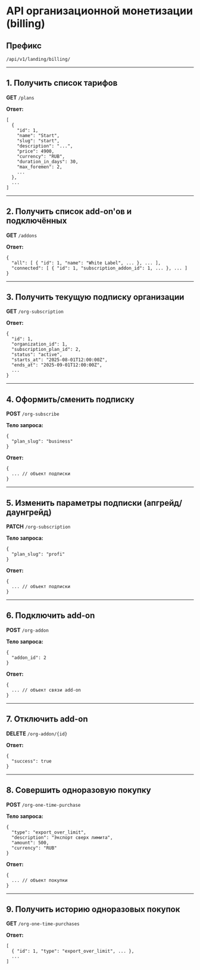 # API организационной монетизации (billing)

## Префикс
`/api/v1/landing/billing/`

---

## 1. Получить список тарифов
**GET** `/plans`

**Ответ:**
```
[
  {
    "id": 1,
    "name": "Start",
    "slug": "start",
    "description": "...",
    "price": 4900,
    "currency": "RUB",
    "duration_in_days": 30,
    "max_foremen": 2,
    ...
  },
  ...
]
```

---

## 2. Получить список add-on'ов и подключённых
**GET** `/addons`

**Ответ:**
```
{
  "all": [ { "id": 1, "name": "White Label", ... }, ... ],
  "connected": [ { "id": 1, "subscription_addon_id": 1, ... }, ... ]
}
```

---

## 3. Получить текущую подписку организации
**GET** `/org-subscription`

**Ответ:**
```
{
  "id": 1,
  "organization_id": 1,
  "subscription_plan_id": 2,
  "status": "active",
  "starts_at": "2025-08-01T12:00:00Z",
  "ends_at": "2025-09-01T12:00:00Z",
  ...
}
```

---

## 4. Оформить/сменить подписку
**POST** `/org-subscribe`

**Тело запроса:**
```
{
  "plan_slug": "business"
}
```
**Ответ:**
```
{
  ... // объект подписки
}
```

---

## 5. Изменить параметры подписки (апгрейд/даунгрейд)
**PATCH** `/org-subscription`

**Тело запроса:**
```
{
  "plan_slug": "profi"
}
```
**Ответ:**
```
{
  ... // объект подписки
}
```

---

## 6. Подключить add-on
**POST** `/org-addon`

**Тело запроса:**
```
{
  "addon_id": 2
}
```
**Ответ:**
```
{
  ... // объект связи add-on
}
```

---

## 7. Отключить add-on
**DELETE** `/org-addon/{id}`

**Ответ:**
```
{
  "success": true
}
```

---

## 8. Совершить одноразовую покупку
**POST** `/org-one-time-purchase`

**Тело запроса:**
```
{
  "type": "export_over_limit",
  "description": "Экспорт сверх лимита",
  "amount": 500,
  "currency": "RUB"
}
```
**Ответ:**
```
{
  ... // объект покупки
}
```

---

## 9. Получить историю одноразовых покупок
**GET** `/org-one-time-purchases`

**Ответ:**
```
[
  { "id": 1, "type": "export_over_limit", ... },
  ...
]
``` 